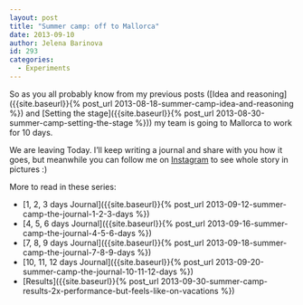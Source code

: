 ```yaml
---
layout: post
title: "Summer camp: off to Mallorca"
date: 2013-09-10
author: Jelena Barinova
id: 293
categories:
  - Experiments
---
```


So as you all probably know from my previous posts ([Idea and reasoning]({{site.baseurl}}{% post_url 2013-08-18-summer-camp-idea-and-reasoning %}) and [Setting the stage]({{site.baseurl}}{% post_url 2013-08-30-summer-camp-setting-the-stage %})) my team is going to Mallorca to work for 10 days.

We are leaving Today. I’ll keep writing a journal and share with you how it goes, but meanwhile you can follow me on [Instagram](http://instagram.com/jfiodorova) to see whole story in pictures :)

More to read in these series:

*   [1, 2, 3 days Journal]({{site.baseurl}}{% post_url 2013-09-12-summer-camp-the-journal-1-2-3-days %})
*   [4, 5, 6 days Journal]({{site.baseurl}}{% post_url 2013-09-16-summer-camp-the-journal-4-5-6-days %})
*   [7, 8, 9 days Journal]({{site.baseurl}}{% post_url 2013-09-18-summer-camp-the-journal-7-8-9-days %})
*   [10, 11, 12 days Journal]({{site.baseurl}}{% post_url 2013-09-20-summer-camp-the-journal-10-11-12-days %})
*   [Results]({{site.baseurl}}{% post_url 2013-09-30-summer-camp-results-2x-performance-but-feels-like-on-vacations %})